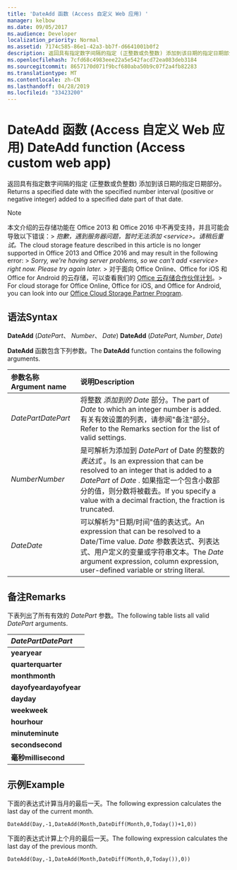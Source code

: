 ```yaml
---
title: 'DateAdd 函数 (Access 自定义 Web 应用) '
manager: kelbow
ms.date: 09/05/2017
ms.audience: Developer
localization_priority: Normal
ms.assetid: 7174c585-86e1-42a3-bb7f-d6641001b0f2
description: 返回具有指定数字间隔的指定 (正整数或负整数) 添加到该日期的指定日期部分。
ms.openlocfilehash: 7cfd68c4983eee22a5e542facd72ea083deb3184
ms.sourcegitcommit: 8657170d071f9bcf680aba50b9c07f2a4fb82283
ms.translationtype: MT
ms.contentlocale: zh-CN
ms.lasthandoff: 04/28/2019
ms.locfileid: "33423200"
---
```

# <a name="dateadd-function-access-custom-web-app"></a><span data-ttu-id="d8d9e-103">DateAdd 函数 (Access 自定义 Web 应用) </span><span class="sxs-lookup"><span data-stu-id="d8d9e-103">DateAdd function (Access custom web app)</span></span>

<span data-ttu-id="d8d9e-104">返回具有指定数字间隔的指定 (正整数或负整数) 添加到该日期的指定日期部分。</span><span class="sxs-lookup"><span data-stu-id="d8d9e-104">Returns a specified date with the specified number interval (positive or negative integer) added to a specified date part of that date.</span></span>
  
> [!NOTE]
> <span data-ttu-id="d8d9e-105">本文介绍的云存储功能在 Office 2013 和 Office 2016 中不再受支持，并且可能会导致以下错误：> *抱歉，遇到服务器问题，暂时无法添加 \<service\>。请稍后重试。*</span><span class="sxs-lookup"><span data-stu-id="d8d9e-105">The cloud storage feature described in this article is no longer supported in Office 2013 and Office 2016 and may result in the following error: >  *Sorry, we're having server problems, so we can't add \<service\> right now. Please try again later.*</span></span> <span data-ttu-id="d8d9e-106">> 对于面向 Office Online、Office for iOS 和 Office for Android 的云存储，可以查看我们的 [Office 云存储合作伙伴计划](https://dev.office.com/programs/officecloudstorage)。</span><span class="sxs-lookup"><span data-stu-id="d8d9e-106">> For cloud storage for Office Online, Office for iOS, and Office for Android, you can look into our [Office Cloud Storage Partner Program](https://dev.office.com/programs/officecloudstorage).</span></span> 
  
## <a name="syntax"></a><span data-ttu-id="d8d9e-107">语法</span><span class="sxs-lookup"><span data-stu-id="d8d9e-107">Syntax</span></span>

<span data-ttu-id="d8d9e-108">**DateAdd** (*DatePart*、 *Number*、 *Date*) </span><span class="sxs-lookup"><span data-stu-id="d8d9e-108">**DateAdd** (*DatePart*, *Number*, *Date*)</span></span> 
  
<span data-ttu-id="d8d9e-109">**DateAdd** 函数包含下列参数。</span><span class="sxs-lookup"><span data-stu-id="d8d9e-109">The **DateAdd** function contains the following arguments.</span></span> 
  
|<span data-ttu-id="d8d9e-110">**参数名称**</span><span class="sxs-lookup"><span data-stu-id="d8d9e-110">**Argument name**</span></span>|<span data-ttu-id="d8d9e-111">**说明**</span><span class="sxs-lookup"><span data-stu-id="d8d9e-111">**Description**</span></span>|
|:-----|:-----|
| <span data-ttu-id="d8d9e-112">*DatePart*</span><span class="sxs-lookup"><span data-stu-id="d8d9e-112">*DatePart*</span></span>  <br/> |<span data-ttu-id="d8d9e-113">将整数  *添加到的 Date*  部分。</span><span class="sxs-lookup"><span data-stu-id="d8d9e-113">The part of  *Date*  to which an integer number is added.</span></span> <span data-ttu-id="d8d9e-114">有关有效设置的列表，请参阅"备注"部分。</span><span class="sxs-lookup"><span data-stu-id="d8d9e-114">Refer to the Remarks section for the list of valid settings.</span></span>  <br/> |
| <span data-ttu-id="d8d9e-115">*Number*</span><span class="sxs-lookup"><span data-stu-id="d8d9e-115">*Number*</span></span>  <br/> |<span data-ttu-id="d8d9e-116">是可解析为添加到  *DatePart*  of Date 的整数的  *表达式*  。</span><span class="sxs-lookup"><span data-stu-id="d8d9e-116">Is an expression that can be resolved to an integer that is added to a  *DatePart*  of  *Date*  .</span></span> <span data-ttu-id="d8d9e-117">如果指定一个包含小数部分的值，则分数将被截去。</span><span class="sxs-lookup"><span data-stu-id="d8d9e-117">If you specify a value with a decimal fraction, the fraction is truncated.</span></span>  <br/> |
| <span data-ttu-id="d8d9e-118">*Date*</span><span class="sxs-lookup"><span data-stu-id="d8d9e-118">*Date*</span></span>  <br/> |<span data-ttu-id="d8d9e-119">可以解析为"日期/时间"值的表达式。</span><span class="sxs-lookup"><span data-stu-id="d8d9e-119">An expression that can be resolved to a Date/Time value.</span></span> <span data-ttu-id="d8d9e-120">*Date* 参数表达式、列表达式、用户定义的变量或字符串文本。</span><span class="sxs-lookup"><span data-stu-id="d8d9e-120">The  *Date*  argument expression, column expression, user-defined variable or string literal.</span></span>  <br/> |
   
## <a name="remarks"></a><span data-ttu-id="d8d9e-121">备注</span><span class="sxs-lookup"><span data-stu-id="d8d9e-121">Remarks</span></span>

<span data-ttu-id="d8d9e-122">下表列出了所有有效的  *DatePart*  参数。</span><span class="sxs-lookup"><span data-stu-id="d8d9e-122">The following table lists all valid  *DatePart*  arguments.</span></span> 
  
|<span data-ttu-id="d8d9e-123">***DatePart***</span><span class="sxs-lookup"><span data-stu-id="d8d9e-123">***DatePart***</span></span>|
|:-----|
|<span data-ttu-id="d8d9e-124">**year**</span><span class="sxs-lookup"><span data-stu-id="d8d9e-124">**year**</span></span> <br/> |
|<span data-ttu-id="d8d9e-125">**quarter**</span><span class="sxs-lookup"><span data-stu-id="d8d9e-125">**quarter**</span></span> <br/> |
|<span data-ttu-id="d8d9e-126">**month**</span><span class="sxs-lookup"><span data-stu-id="d8d9e-126">**month**</span></span> <br/> |
|<span data-ttu-id="d8d9e-127">**dayofyear**</span><span class="sxs-lookup"><span data-stu-id="d8d9e-127">**dayofyear**</span></span> <br/> |
|<span data-ttu-id="d8d9e-128">**day**</span><span class="sxs-lookup"><span data-stu-id="d8d9e-128">**day**</span></span> <br/> |
|<span data-ttu-id="d8d9e-129">**week**</span><span class="sxs-lookup"><span data-stu-id="d8d9e-129">**week**</span></span> <br/> |
|<span data-ttu-id="d8d9e-130">**hour**</span><span class="sxs-lookup"><span data-stu-id="d8d9e-130">**hour**</span></span> <br/> |
|<span data-ttu-id="d8d9e-131">**minute**</span><span class="sxs-lookup"><span data-stu-id="d8d9e-131">**minute**</span></span> <br/> |
|<span data-ttu-id="d8d9e-132">**second**</span><span class="sxs-lookup"><span data-stu-id="d8d9e-132">**second**</span></span> <br/> |
|<span data-ttu-id="d8d9e-133">**毫秒**</span><span class="sxs-lookup"><span data-stu-id="d8d9e-133">**millisecond**</span></span> <br/> |
   
## <a name="example"></a><span data-ttu-id="d8d9e-134">示例</span><span class="sxs-lookup"><span data-stu-id="d8d9e-134">Example</span></span>

<span data-ttu-id="d8d9e-135">下面的表达式计算当月的最后一天。</span><span class="sxs-lookup"><span data-stu-id="d8d9e-135">The following expression calculates the last day of the current month.</span></span>
  
`DateAdd(Day,-1,DateAdd(Month,DateDiff(Month,0,Today())+1,0))`

<span data-ttu-id="d8d9e-136">下面的表达式计算上个月的最后一天。</span><span class="sxs-lookup"><span data-stu-id="d8d9e-136">The following expression calculates the last day of the previous month.</span></span>
  
`DateAdd(Day,-1,DateAdd(Month,DateDiff(Month,0,Today()),0))`


